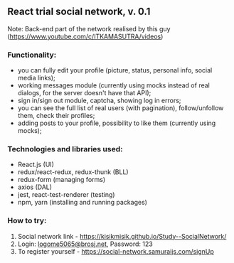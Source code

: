 
## React trial social network, v. 0.1

Note: Back-end part of the network realised by this guy (https://www.youtube.com/c/ITKAMASUTRA/videos)

### Functionality:

- you can fully edit your profile (picture, status, personal info, social media links);</br>
- working messages module (currently using mocks instead of real dialogs, for the server doesn't have that API); </br>
- sign in/sign out module, captcha, showing log in errors; </br>
- you can see the full list of real users (with pagination), follow/unfollow them, check their profiles; </br>
- adding posts to your profile, possibility to like them (currently using mocks); </br>

### Technologies and libraries used:

- React.js (UI) </br>
- redux/react-redux, redux-thunk (BLL) </br>
- redux-form (managing forms) </br>
- axios (DAL) </br>
- jest, react-test-renderer (testing) </br>
- npm, yarn (installing and running packages) </br>

### How to try:

1) Social network link - https://kisikmisik.github.io/Study--SocialNetwork/ </br>
2) Login: logome5065@brosj.net, Password: 123 </br>
3) To register yourself - https://social-network.samuraijs.com/signUp
